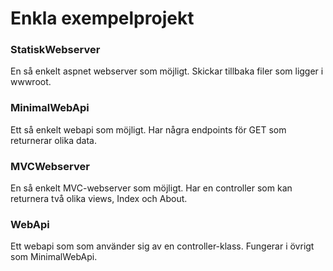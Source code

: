 # Enkla exempelprojekt

### StatiskWebserver
En så enkelt aspnet webserver som möjligt. Skickar tillbaka filer som ligger i wwwroot. 

### MinimalWebApi
Ett så enkelt webapi som möjligt. Har några endpoints för GET som returnerar olika data.

### MVCWebserver
En så enkelt MVC-webserver som möjligt. Har en controller som kan returnera två olika views, Index och About.

### WebApi
Ett webapi som som använder sig av en controller-klass. Fungerar i övrigt som MinimalWebApi.